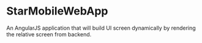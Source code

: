 StarMobileWebApp
================

An AngularJS application that will build UI screen dynamically by rendering the relative screen from backend.
